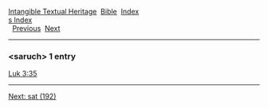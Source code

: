 [Intangible Textual Heritage](../../index)  [Bible](../index) 
[Index](index)   
[s Index](_s_)  
  [Previous](c09797)  [Next](c09799) 

------------------------------------------------------------------------

### &lt;saruch&gt; 1 entry

[Luk 3:35](../kjv/luk003.htm#035)  

------------------------------------------------------------------------

[Next: sat (192)](c09799)
